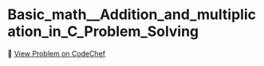 # Basic_math__Addition_and_multiplication_in_C_Problem_Solving

🔗 [View Problem on CodeChef](https://www.codechef.com/learn/course/cpp-beginner-v2-p1/BP00BC05_V2/problems/BMCV201)
